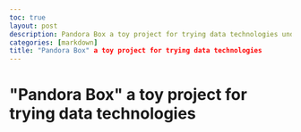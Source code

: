 ```yaml
---
toc: true
layout: post
description: Pandora Box a toy project for trying data technologies under the same context.
categories: [markdown]
title: "Pandora Box" a toy project for trying data technologies
---
```

# "Pandora Box" a toy project for trying data technologies
